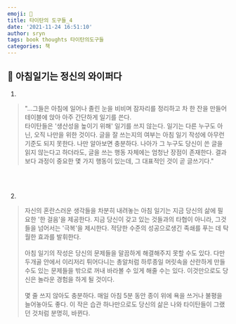 ```yaml
---
emoji: 📕
title: 타이탄의 도구들_4
date: '2021-11-24 16:51:10'
author: sryn
tags: book thoughts 타이탄의도구들
categories: 책
---
```


## 🍋 아침일기는 정신의 와이퍼다

1.

> "...그들은 아침에 일어나 졸린 눈을 비비며 잠자리를 정리하고 차 한 잔을 만들어 테이블에 앉아 아주 간단하게 일기를 쓴다.</br>타이탄들은 '생산성을 높이기 위해' 일기를 쓰지 않는다. 일기는 다른 누구도 아닌, 오직 나만을 위한 것이다. 글을 잘 쓰는지의 여부는 아침 일기 작성에 아무런 기준도 되지 못한다. 나만 알아보면 충분하다. 나아가 그 누구도 당신이 쓴 글을 읽지 않는다고 하더라도, 글을 쓰는 행동 자체에는 엄청난 장점이 존재한다. 결과보다 과정이 중요한 몇 가지 행동이 있는데, 그 대표적인 것이 곧 글쓰기다."

</br></br>

2.

> 자신의 혼란스러운 생각들을 차분히 내려놓는 아침 일기는 지금 당신의 삶에 필요한 '한 걸음'을 제공한다. 지금 당신이 갖고 있는 것들과의 타협이 아니라, 그것들을 넘어서는 '극복'을 제시한다. 적당한 수준의 성공으로생긴 족쇄를 푸는 데 탁월한 효과를 발휘한다.</br></br>아침 일기의 작성은 당신의 문제들을 말끔하게 해결해주지 못할 수도 있다. 다만 두개골 안에서 이리저리 튀어다니는 총알처럼 하루종일 머릿속을 산란하게 만들 수도 있는 문제들을 밖으로 꺼내 바라볼 수 있게 해줄 수는 있다. 이것만으로도 당신은 놀라운 경험을 하게 될 것이다.</br></br> 몇 줄 쓰지 않아도 충분하다. 매일 아침 5분 동안 종이 위에 욕을 쓰거나 불평을 늘어놓아도 좋다. 이 작은 습관 하나만으로도 당신의 삶은 나와 타이탄들이 그랬던 것처럼 분명히, 바뀐다.

</br></br></br></br></br></br></br>

<!--
```toc

``` -->
